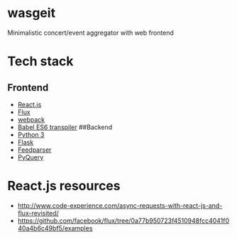 # wasgeit
Minimalistic concert/event aggregator with web frontend

# Tech stack
## Frontend
- [React.js](https://facebook.github.io/react/)
- [Flux](http://facebook.github.io/flux/)
- [webpack](http://webpack.github.io/)
- [Babel ES6 transpiler](https://babeljs.io/)
##Backend
- [Python 3](https://www.python.org/)
- [Flask](http://flask.pocoo.org/)
- [Feedparser](https://pythonhosted.org/feedparser/)
- [PyQuery](http://pythonhosted.org//pyquery/)

# React.js resources
- http://www.code-experience.com/async-requests-with-react-js-and-flux-revisited/
- https://github.com/facebook/flux/tree/0a77b950723f4510948fcc4041f040a4b6c49bf5/examples
